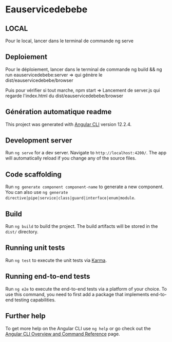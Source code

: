 # Eauservicedebebe

## LOCAL

Pour le local, lancer dans le terminal de commande
ng serve

## Deploiement
Pour le déploiement, lancer dans le terminal de commande
ng build && ng run eauservicedebebe:server => qui génère le dist/eauservicedebebe/browser

Puis pour vérifier si tout marche, 
npm start
 => Lancement de server.js qui regarde l'index.html du dist/eauservicedebebe/browser

## Génération automatique readme

This project was generated with [Angular CLI](https://github.com/angular/angular-cli) version 12.2.4.

## Development server

Run `ng serve` for a dev server. Navigate to `http://localhost:4200/`. The app will automatically reload if you change any of the source files.

## Code scaffolding

Run `ng generate component component-name` to generate a new component. You can also use `ng generate directive|pipe|service|class|guard|interface|enum|module`.

## Build

Run `ng build` to build the project. The build artifacts will be stored in the `dist/` directory.

## Running unit tests

Run `ng test` to execute the unit tests via [Karma](https://karma-runner.github.io).

## Running end-to-end tests

Run `ng e2e` to execute the end-to-end tests via a platform of your choice. To use this command, you need to first add a package that implements end-to-end testing capabilities.

## Further help

To get more help on the Angular CLI use `ng help` or go check out the [Angular CLI Overview and Command Reference](https://angular.io/cli) page.



